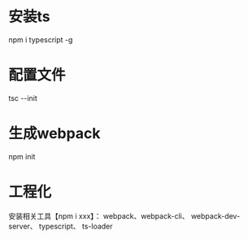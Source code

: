 # 安装ts 
npm i typescript -g

# 配置文件
tsc --init

# 生成webpack
npm init


# 工程化 
 安装相关工具【npm i xxx】： webpack、webpack-cli、 webpack-dev-server、 typescript、 ts-loader
